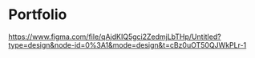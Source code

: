 # Portfolio

https://www.figma.com/file/qAjdKIQ5gci2ZedmjLbTHp/Untitled?type=design&node-id=0%3A1&mode=design&t=cBz0uOT50QJWkPLr-1
